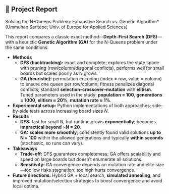  ## 📑 Project Report

Solving the N-Queens Problem: Exhaustive Search vs. Genetic Algorithm* (Ummuhan Saritepe; Univ. of Europe for Applied Sciences)

This report compares a classic exact method—**Depth-First Search (DFS)**—with a heuristic **Genetic Algorithm (GA)** for the N-Queens problem under the same conditions.  
- **Methods**
  - **DFS (backtracking):** exact and complete; explores the state space with pruning (row/column/diagonal conflicts), performs well for small boards but scales poorly as N grows.
  - **GA (heuristic):** permutation encoding (index = row, value = column) to ensure one queen per row/column; fitness penalizes diagonal conflicts; standard **selection–crossover–mutation** with **elitism**. Tuned parameters used in the study: **population = 100**, **generations = 1000**, **elitism ≈ 20%**, **mutation rate ≈ 1%**.
- **Experimental setup:** Python implementations of both approaches; side-by-side tests across increasing board sizes *N*.
- **Results**
  - **DFS:** fast for small *N*, but runtime grows **exponentially**; becomes **impractical beyond ~N = 20**.
  - **GA:** **scales more smoothly**; consistently found valid solutions **up to N = 100** within the allowed generations and typically **within seconds** (stochastic, so runs can vary).
- **Takeaways**
  - **Trade-off:** DFS guarantees completeness; GA offers scalability and speed on large boards but doesn’t enumerate all solutions.
  - **Sensitivity:** GA convergence depends on mutation rate and elite size—too low risks stagnation; too high hurts convergence.
- **Future directions:** Hybrid GA + local search, **simulated annealing**, and improved mutation/selection strategies to boost convergence and avoid local optima.



